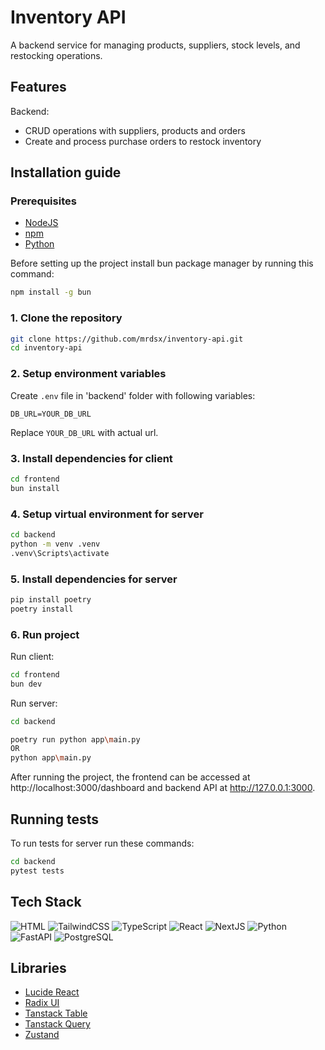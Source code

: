 # Inventory API

A backend service for managing products, suppliers, stock levels, and restocking operations.

## Features

Backend:

- CRUD operations with suppliers, products and orders
- Create and process purchase orders to restock inventory
<!-- - Track real-time stock levels for each product (TODO)
- Low stock alert system based on configurable thresholds (TODO)
- Search and filter products by name or SKU (TODO)
- Supplier-based reporting and inventory insights (TODO) -->

## Installation guide

### Prerequisites

- [NodeJS](https://nodejs.org/en)
- [npm](https://www.npmjs.com/)
- [Python](https://www.python.org/)

Before setting up the project install bun package manager by running this command:

```bash
npm install -g bun
```

### 1. Clone the repository

```bash
git clone https://github.com/mrdsx/inventory-api.git
cd inventory-api
```

### 2. Setup environment variables

Create `.env` file in 'backend' folder with following variables:

```
DB_URL=YOUR_DB_URL
```

Replace `YOUR_DB_URL` with actual url.

### 3. Install dependencies for client

```bash
cd frontend
bun install
```

### 4. Setup virtual environment for server

```bash
cd backend
python -m venv .venv
.venv\Scripts\activate
```

### 5. Install dependencies for server

```bash
pip install poetry
poetry install
```

### 6. Run project

Run client:

```bash
cd frontend
bun dev
```

Run server:

```bash
cd backend

poetry run python app\main.py
OR
python app\main.py
```

After running the project, the frontend can be accessed at http://localhost:3000/dashboard and backend API at http://127.0.0.1:3000.

## Running tests

To run tests for server run these commands:

```bash
cd backend
pytest tests
```

## Tech Stack

![HTML](https://img.shields.io/badge/HTML5-E34F26?style=for-the-badge&logo=html5&logoColor=white)
![TailwindCSS](https://img.shields.io/badge/TailwindCSS-06B6D4?style=for-the-badge&logo=tailwindcss&logoColor=white)
![TypeScript](https://img.shields.io/badge/TypeScript-3178C6?style=for-the-badge&logo=typescript&logoColor=white)
![React](https://img.shields.io/badge/React-20232A?style=for-the-badge&logo=react&logoColor=61DAFB)
![NextJS](https://img.shields.io/badge/next%20js-000000?style=for-the-badge&logo=nextdotjs&logoColor=white)
![Python](https://img.shields.io/badge/Python-3776AB?style=for-the-badge&logo=python&logoColor=white)
![FastAPI](https://img.shields.io/badge/FastAPI-009688?style=for-the-badge&logo=fastapi&logoColor=white)
![PostgreSQL](https://img.shields.io/badge/PostgreSQL-316192?style=for-the-badge&logo=postgresql&logoColor=white)

## Libraries

- [Lucide React](https://lucide.dev/)
- [Radix UI](https://www.radix-ui.com/)
- [Tanstack Table](https://tanstack.com/query/latest)
- [Tanstack Query](https://tanstack.com/table)
- [Zustand](https://zustand-demo.pmnd.rs/)
